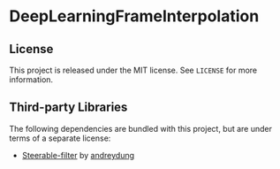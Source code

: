 # DeepLearningFrameInterpolation


## License

This project is released under the MIT license. See `LICENSE` for more information.


## Third-party Libraries

The following dependencies are bundled with this project, but are under terms of a separate license:
* [Steerable-filter](https://github.com/andreydung/Steerable-filter) by [andreydung](https://github.com/andreydung)

